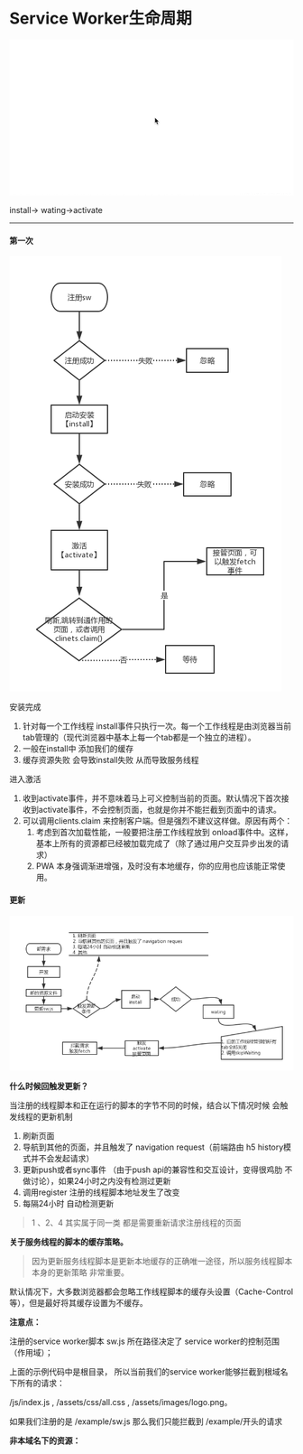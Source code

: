 # Service Worker生命周期

![](/screenshot/life-circle.gif)

install-&gt; wating-&gt;activate

---

#### 第一次

![](/screenshot/first-life-circle.png)

安装完成

1. 针对每一个工作线程 install事件只执行一次。每一个工作线程是由浏览器当前tab管理的（现代浏览器中基本上每一个tab都是一个独立的进程）。
2. 一般在install中 添加我们的缓存
3. 缓存资源失败 会导致install失败 从而导致服务线程

进入激活

1. 收到activate事件，并不意味着马上可义控制当前的页面。默认情况下首次接收到activate事件，不会控制页面，也就是你并不能拦截到页面中的请求。
2. 可以调用clients.claim 来控制客户端。但是强烈不建议这样做。原因有两个：
   1. 考虑到首次加载性能，一般要把注册工作线程放到 onload事件中。这样，基本上所有的资源都已经被加载完成了（除了通过用户交互异步出发的请求）
   2. PWA 本身强调渐进增强，及时没有本地缓存，你的应用也应该能正常使用。

#### 

#### 

#### 更新

![](/screenshot/sw-2.png)

**什么时候回触发更新？**

当注册的线程脚本和正在运行的脚本的字节不同的时候，结合以下情况时候 会触发线程的更新机制

1. 刷新页面
2. 导航到其他的页面，并且触发了 navigation request（前端路由 h5 history模式并不会发起请求）
3. 更新push或者sync事件 （由于push api的兼容性和交互设计，变得很鸡肋 不做讨论），如果24小时之内没有检测过更新
4. 调用register 注册的线程脚本地址发生了改变
5. 每隔24小时 自动检测更新

> 1 、2、4 其实属于同一类 都是需要重新请求注册线程的页面

**关于服务线程的脚本的缓存策略。**

> 因为更新服务线程脚本是更新本地缓存的正确唯一途径，所以服务线程脚本本身的更新策略 非常重要。

默认情况下，大多数浏览器都会忽略工作线程脚本的缓存头设置（Cache-Control 等），但是最好将其缓存设置为不缓存。

**注意点：**

注册的service worker脚本 sw.js 所在路径决定了 service worker的控制范围（作用域）；

上面的示例代码中是根目录， 所以当前我们的service worker能够拦截到根域名下所有的请求：

/js/index.js , /assets/css/all.css , /assets/images/logo.png。

如果我们注册的是 /example/sw.js 那么我们只能拦截到 /example/开头的请求

**非本域名下的资源：**


